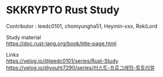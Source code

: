 # SKKRYPTO Rust Study

Contributor : leedc0101, chomyungha51, Heymin-xxx, RokiLord

Study material<br>
https://doc.rust-lang.org/book/title-page.html

Links<br>
https://velog.io/@leedc0101/series/Rust-Study
https://velog.io/@youht7290/series/러스트-프로그래밍-튜토리얼
